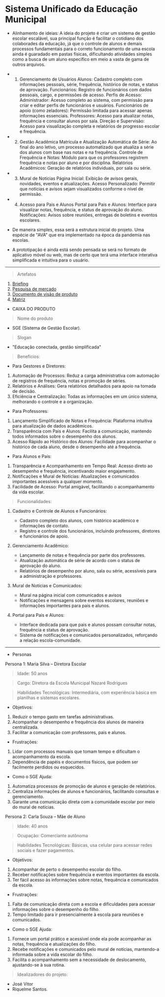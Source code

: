 # Sistema Unificado da Educação Municipal

- Alinhamento de ideias:
A ideia do projeto é criar um sistema de gestão escolar escalável, sua principal função é facilitar o cotidiano dos colaborades da educação, já que o controle de alunos e demais processos fundamentais para o correto funcionamento de uma escola ainda é guaradado em pastas físicas, dificultando atividades simples como a busca de um aluno específico em meio a vasta de gama de outros arquivos.

- 1. Gerenciamento de Usuários
Alunos: Cadastro completo com informações pessoais, série, frequência, histórico de notas, e status de aprovação.
Funcionários: Registro de funcionários com dados pessoais, cargo, e permissões de acesso.
Perfis de Acesso:
Administrador: Acesso completo ao sistema, com permissão para criar e editar perfis de funcionários e usuários.
Funcionários de apoio (como zeladores): Permissão limitada para acessar apenas informações essenciais.
Professores: Acesso para atualizar notas, frequência e consultar alunos por sala.
Direção e Supervisão: Acesso para visualização completa e relatórios de progresso escolar e frequência.

- 2. Gestão Acadêmica
Matrícula e Atualização Automática de Série: Ao final do ano letivo, um processo automatizado que atualiza a série dos alunos com base nas notas e na frequência.
Controle de Frequência e Notas: Módulo para que os professores registrem frequência e notas por aluno e por disciplina.
Relatórios Acadêmicos: Geração de relatórios individuais, por sala ou série.

- 3. Mural de Notícias
Página Inicial: Exibição de avisos gerais, novidades, eventos e atualizações.
Acesso Personalizado: Permitir que notícias e avisos sejam visualizados conforme o nível de permissão.

- 4. Acesso para Pais e Alunos
Portal para Pais e Alunos: Interface para visualizar notas, frequência, e status de aprovação do aluno.
Notificações: Avisos sobre reuniões, entregas de boletins e eventos escolares.

* De maneira simples, essa será a estrutura inicial do projeto. Uma espécie de "AVA" que era implementado na época da pandemia nas escolas.

* A prototipação é ainda está sendo pensada se será no formato de aplicativo móvel ou web, mas de certo que terá uma interface interativa simplificada e intuitiva para o usuário.

-----------------------------------------------------------------------------------------------------------------------
> Artefatos
1. [Briefing](https://github.com/jose-vitorr/SUEM/blob/main/BriefingDocument)
2. [Pesquisa de mercado](https://github.com/jose-vitorr/SUEM/blob/main/DocPesquisaMercado)
3. [Documento de visão de produto](https://github.com/jose-vitorr/SUEM/blob/main/DocVisaoProduto)
4. [Matriz](https://github.com/jose-vitorr/SUEM/blob/main/MatrizEouNao_FazNFaz)
 
- CAIXA DO PRODUTO

> Nome do produto
- SGE (Sistema de Gestão Escolar).

> Slogan
- "Educação conectada, gestão simplificada"

> Benefícios:
- Para Gestores e Diretores:
1. Automação de Processos: Reduz a carga administrativa com automação de registros de frequência, notas e promoção de séries.
2. Relatórios e Análises: Gera relatórios detalhados para apoio na tomada de decisão.
3. Eficiência e Centralização: Todas as informações em um único sistema, melhorando o controle e a organização.

- Para Professores:
1. Lançamento Simplificado de Notas e Frequência: Plataforma intuitiva para atualização de dados acadêmicos.
2. Transparência com Pais e Alunos: Facilita a comunicação, mantendo todos informados sobre o desempenho dos alunos.
3. Acesso Rápido ao Histórico dos Alunos: Facilidade para acompanhar o histórico de cada aluno, desde o desempenho até a frequência.

- Para Alunos e Pais:
1. Transparência e Acompanhamento em Tempo Real: Acesso direto ao desempenho e frequência, incentivando maior engajamento.
2. Notificações e Mural de Notícias: Atualizações e comunicados importantes acessíveis a qualquer momento.
3. Facilidade de Acesso: Portal amigável, facilitando o acompanhamento da vida escolar.

> Funcionalidades:

1. Cadastro e Controle de Alunos e Funcionários:
   - Cadastro completo dos alunos, com histórico acadêmico e informações de contato.
   - Registro e controle dos funcionários, incluindo professores, diretores e funcionários de apoio.
    
3. Gerenciamento Acadêmico:
   - Lançamento de notas e frequência por parte dos professores.
   - Atualização automática de série de acordo com o status de aprovação do aluno.
   - Relatórios de desempenho por aluno, sala ou série, acessíveis para a administração e professores.
    
4. Mural de Notícias e Comunicados:
   - Mural na página inicial com comunicados e avisos
   - Notificações e mensagens sobre eventos escolares, reuniões e informações importantes para pais e alunos.
    
5. Portal para Pais e Alunos:
   - Interface dedicada para que pais e alunos possam consultar notas, frequência e status de aprovação.
   - Sistema de notificações e comunicados personalizados, reforçando a relação escola-comunidade.
------------------------------------------------------------------------------------------------------------------------------------------------------------------------

- Personas

Persona 1: Maria Silva – Diretora Escolar

> Idade: 50 anos

> Cargo: Diretora da Escola Municipal Nazaré Rodrigues

> Habilidades Tecnológicas: Intermediária, com experiência básica em planilhas e sistemas escolares.

- Objetivos:
1. Reduzir o tempo gasto em tarefas administrativas.
2. Acompanhar o desempenho e frequência dos alunos de maneira centralizada.
3. Facilitar a comunicação com professores, pais e alunos.

- Frustrações:
1. Lidar com processos manuais que tomam tempo e dificultam o acompanhamento da escola.
2. Dependência de papéis e documentos físicos, que podem ser facilmente perdidos ou esquecidos.

- Como o SGE Ajuda:
1. Automatiza processos de promoção de alunos e geração de relatórios.
2. Centraliza informações de alunos e funcionários, facilitando consultas e gerenciamento.
3. Garante uma comunicação direta com a comunidade escolar por meio do mural de notícias.

Persona 2: Carla Souza – Mãe de Aluno

> Idade: 40 anos

> Ocupação: Comerciante autônoma

> Habilidades Tecnológicas: Básicas, usa celular para acessar redes sociais e fazer pagamentos.

- Objetivos:
1. Acompanhar de perto o desempenho escolar do filho.
2. Receber notificações sobre frequência e eventos importantes da escola.
3. Ter fácil acesso às informações sobre notas, frequência e comunicados da escola.
   
- Frustrações:
1. Falta de comunicação direta com a escola e dificuldades para acessar informações sobre o desempenho do filho.
2. Tempo limitado para ir presencialmente à escola para reuniões e comunicados.

- Como o SGE Ajuda:
1. Fornece um portal prático e acessível onde ela pode acompanhar as notas, frequência e atualizações do filho.
2. Recebe notificações e comunicados pelo mural de notícias, mantendo-a informada sobre a vida escolar do filho.
3. Facilita o acompanhamento sem a necessidade de deslocamento, ajustando-se à sua rotina.


> Idealizadores do projeto: 
- José Vitor
- Riquelme Santos.
